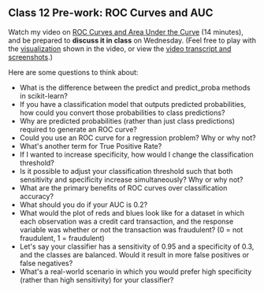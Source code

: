 ## Class 12 Pre-work: ROC Curves and AUC

Watch my video on [ROC Curves and Area Under the Curve](https://www.youtube.com/watch?v=OAl6eAyP-yo) (14 minutes), and be prepared to **discuss it in class** on Wednesday. (Feel free to play with the [visualization](http://www.navan.name/roc/) shown in the video, or view the [video transcript and screenshots](http://www.dataschool.io/roc-curves-and-auc-explained/).)

Here are some questions to think about:

- What is the difference between the predict and predict_proba methods in scikit-learn?
- If you have a classification model that outputs predicted probabilities, how could you convert those probabilities to class predictions?
- Why are predicted probabilities (rather than just class predictions) required to generate an ROC curve?
- Could you use an ROC curve for a regression problem? Why or why not?
- What's another term for True Positive Rate?
- If I wanted to increase specificity, how would I change the classification threshold?
- Is it possible to adjust your classification threshold such that both sensitivity and specificity increase simultaneously? Why or why not?
- What are the primary benefits of ROC curves over classification accuracy?
- What should you do if your AUC is 0.2?
- What would the plot of reds and blues look like for a dataset in which each observation was a credit card transaction, and the response variable was whether or not the transaction was fraudulent? (0 = not fraudulent, 1 = fraudulent)
- Let's say your classifier has a sensitivity of 0.95 and a specificity of 0.3, and the classes are balanced. Would it result in more false positives or false negatives?
- What's a real-world scenario in which you would prefer high specificity (rather than high sensitivity) for your classifier?
